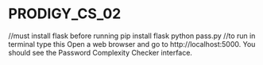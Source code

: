# PRODIGY_CS_02
//must install flask before running
pip install flask
python pass.py  //to run in terminal type this
Open a web browser and go to http://localhost:5000. You should see the Password Complexity Checker interface.
